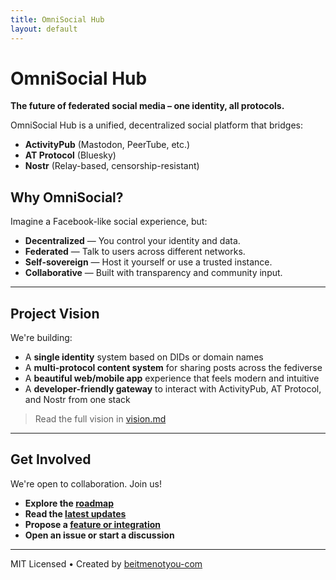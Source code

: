 ```yaml
---
title: OmniSocial Hub
layout: default
---
```


# OmniSocial Hub

**The future of federated social media – one identity, all protocols.**

OmniSocial Hub is a unified, decentralized social platform that bridges:

- **ActivityPub** (Mastodon, PeerTube, etc.)
- **AT Protocol** (Bluesky)
- **Nostr** (Relay-based, censorship-resistant)

## Why OmniSocial?

Imagine a Facebook-like social experience, but:
- **Decentralized** — You control your identity and data.
- **Federated** — Talk to users across different networks.
- **Self-sovereign** — Host it yourself or use a trusted instance.
- **Collaborative** — Built with transparency and community input.

---

## Project Vision

We're building:

- A **single identity** system based on DIDs or domain names  
- A **multi-protocol content system** for sharing posts across the fediverse  
- A **beautiful web/mobile app** experience that feels modern and intuitive  
- A **developer-friendly gateway** to interact with ActivityPub, AT Protocol, and Nostr from one stack  

> Read the full vision in [vision.md](./vision.md)

---

## Get Involved

We're open to collaboration. Join us!

- **Explore the [roadmap](./roadmap.md)**
- **Read the [latest updates](./updates/2025-03-25.md)**
- **Propose a [feature or integration](./proposals/bridges-and-services.md)**
- **Open an issue or start a discussion**

---

MIT Licensed • Created by [beitmenotyou-com](https://github.com/beitmenotyou-com)
